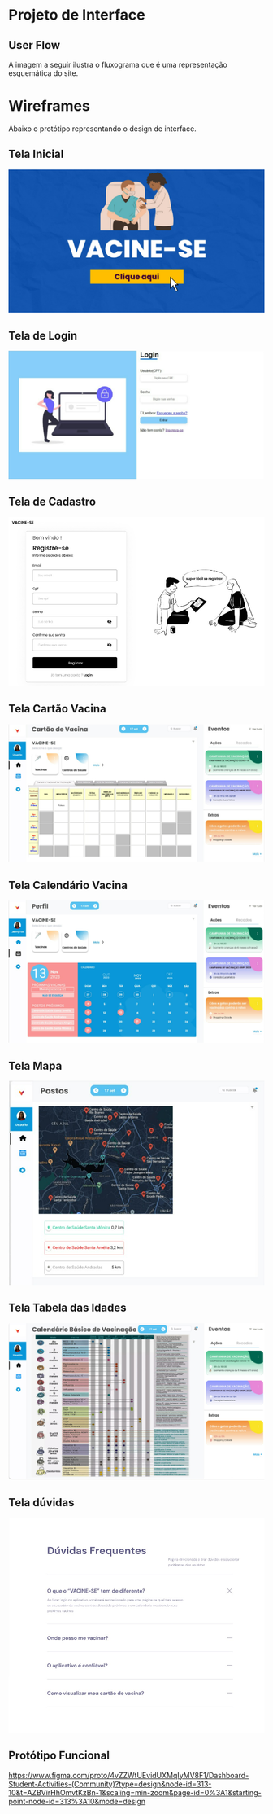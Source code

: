 # Projeto de Interface

## User Flow

A imagem a seguir ilustra o fluxograma que é uma representação esquemática do site.

# Wireframes
Abaixo o protótipo representando o design de interface.

## Tela Inicial

![UserFlow](images/Capa.png)

## Tela de Login

![UserFlow](images/telalogin.png)

## Tela de Cadastro

![UserFlow](images/TelaCadastro.png)

## Tela Cartão Vacina

![UserFlow](images/CalendarioVacina.png)

## Tela Calendário Vacina

![UserFlow](images/TelaVacina.png)

## Tela Mapa

![UserFlow](images/TelaMapa.png)

## Tela Tabela das Idades

![UserFlow](images/TelaIdades.png)

## Tela dúvidas

![UserFlow](images/DuvidasFrequentes.jpeg)

## Protótipo Funcional

https://www.figma.com/proto/4vZZWtUEvidUXMqIyMV8F1/Dashboard-Student-Activities-(Community)?type=design&node-id=313-10&t=AZBVirHhOmvtKzBn-1&scaling=min-zoom&page-id=0%3A1&starting-point-node-id=313%3A10&mode=design
